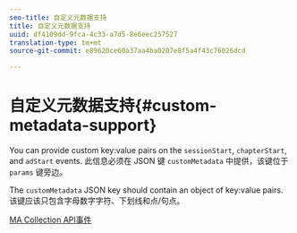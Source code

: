 ```yaml
---
seo-title: 自定义元数据支持
title: 自定义元数据支持
uuid: df4109dd-9fca-4c33-a7d5-8e6eec257527
translation-type: tm+mt
source-git-commit: e89620ce60a37aa4ba0207e8f5a4f43c76026dcd

---
```



# 自定义元数据支持{#custom-metadata-support}

You can provide custom key:value pairs on the `sessionStart`, `chapterStart`, and `adStart` events. 此信息必须在 JSON 键 `customMetadata` 中提供，该键位于 `params` 键旁边。

The `customMetadata` JSON key should contain an object of key:value pairs. 该键应该只包含字母数字字符、下划线和点/句点。

[MA Collection API事件](/help/media-collection-api/mc-api-ref/mc-api-events-req.md)

